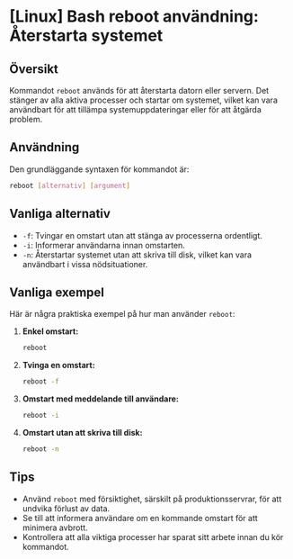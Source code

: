 # [Linux] Bash reboot användning: Återstarta systemet

## Översikt
Kommandot `reboot` används för att återstarta datorn eller servern. Det stänger av alla aktiva processer och startar om systemet, vilket kan vara användbart för att tillämpa systemuppdateringar eller för att åtgärda problem.

## Användning
Den grundläggande syntaxen för kommandot är:

```bash
reboot [alternativ] [argument]
```

## Vanliga alternativ
- `-f`: Tvingar en omstart utan att stänga av processerna ordentligt.
- `-i`: Informerar användarna innan omstarten.
- `-n`: Återstartar systemet utan att skriva till disk, vilket kan vara användbart i vissa nödsituationer.

## Vanliga exempel
Här är några praktiska exempel på hur man använder `reboot`:

1. **Enkel omstart:**
   ```bash
   reboot
   ```

2. **Tvinga en omstart:**
   ```bash
   reboot -f
   ```

3. **Omstart med meddelande till användare:**
   ```bash
   reboot -i
   ```

4. **Omstart utan att skriva till disk:**
   ```bash
   reboot -n
   ```

## Tips
- Använd `reboot` med försiktighet, särskilt på produktionsservrar, för att undvika förlust av data.
- Se till att informera användare om en kommande omstart för att minimera avbrott.
- Kontrollera att alla viktiga processer har sparat sitt arbete innan du kör kommandot.